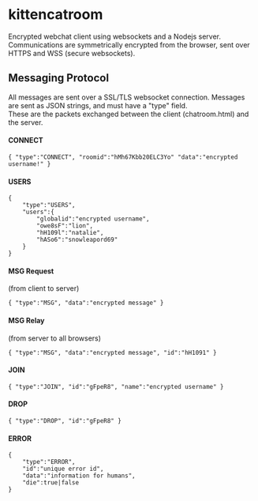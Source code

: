# kittencatroom
Encrypted webchat client using websockets and a Nodejs server.  
Communications are symmetrically encrypted from the browser, sent over HTTPS and WSS (secure websockets).

## Messaging Protocol
All messages are sent over a SSL/TLS websocket connection. Messages are sent as JSON strings, and must have a "type" field.  
These are the packets exchanged between the client (chatroom.html) and the server.


#### CONNECT
    { "type":"CONNECT", "roomid":"hMh67Kbb20ELC3Yo" "data":"encrypted username!" }


#### USERS
	{
		"type":"USERS",
		"users":{
			"globalid":"encrypted username",
			"owe8sF":"lion",
			"hH109l":"natalie",
			"hASo6":"snowleapord69"
		}
	}

#### MSG Request
(from client to server)

	{ "type":"MSG", "data":"encrypted message" }

#### MSG Relay
(from server to all browsers)

	{ "type":"MSG", "data":"encrypted message", "id":"hH1091" }

#### JOIN
	{ "type":"JOIN", "id":"gFpeR8", "name":"encrypted username" }

#### DROP
	{ "type":"DROP", "id":"gFpeR8" }

#### ERROR
	{
		"type":"ERROR",
		"id":"unique error id",
		"data":"information for humans",
		"die":true|false
	}
